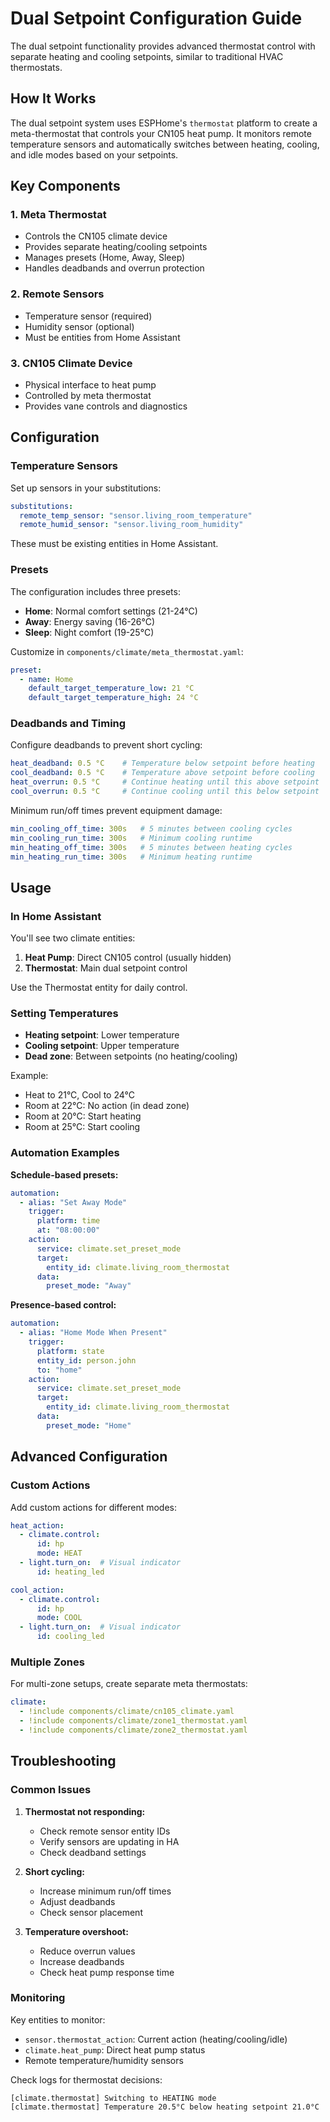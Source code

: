 # Dual Setpoint Configuration Guide

The dual setpoint functionality provides advanced thermostat control with separate heating and cooling setpoints, similar to traditional HVAC thermostats.

## How It Works

The dual setpoint system uses ESPHome's `thermostat` platform to create a meta-thermostat that controls your CN105 heat pump. It monitors remote temperature sensors and automatically switches between heating, cooling, and idle modes based on your setpoints.

## Key Components

### 1. Meta Thermostat
- Controls the CN105 climate device
- Provides separate heating/cooling setpoints
- Manages presets (Home, Away, Sleep)
- Handles deadbands and overrun protection

### 2. Remote Sensors
- Temperature sensor (required)
- Humidity sensor (optional)
- Must be entities from Home Assistant

### 3. CN105 Climate Device
- Physical interface to heat pump
- Controlled by meta thermostat
- Provides vane controls and diagnostics

## Configuration

### Temperature Sensors

Set up sensors in your substitutions:

```yaml
substitutions:
  remote_temp_sensor: "sensor.living_room_temperature"
  remote_humid_sensor: "sensor.living_room_humidity"
```

These must be existing entities in Home Assistant.

### Presets

The configuration includes three presets:

- **Home**: Normal comfort settings (21-24°C)
- **Away**: Energy saving (16-26°C) 
- **Sleep**: Night comfort (19-25°C)

Customize in `components/climate/meta_thermostat.yaml`:

```yaml
preset:
  - name: Home
    default_target_temperature_low: 21 °C
    default_target_temperature_high: 24 °C
```

### Deadbands and Timing

Configure deadbands to prevent short cycling:

```yaml
heat_deadband: 0.5 °C    # Temperature below setpoint before heating
cool_deadband: 0.5 °C    # Temperature above setpoint before cooling
heat_overrun: 0.5 °C     # Continue heating until this above setpoint
cool_overrun: 0.5 °C     # Continue cooling until this below setpoint
```

Minimum run/off times prevent equipment damage:

```yaml
min_cooling_off_time: 300s   # 5 minutes between cooling cycles
min_cooling_run_time: 300s   # Minimum cooling runtime
min_heating_off_time: 300s   # 5 minutes between heating cycles  
min_heating_run_time: 300s   # Minimum heating runtime
```

## Usage

### In Home Assistant

You'll see two climate entities:

1. **Heat Pump**: Direct CN105 control (usually hidden)
2. **Thermostat**: Main dual setpoint control

Use the Thermostat entity for daily control.

### Setting Temperatures

- **Heating setpoint**: Lower temperature
- **Cooling setpoint**: Upper temperature
- **Dead zone**: Between setpoints (no heating/cooling)

Example:
- Heat to 21°C, Cool to 24°C
- Room at 22°C: No action (in dead zone)
- Room at 20°C: Start heating
- Room at 25°C: Start cooling

### Automation Examples

**Schedule-based presets:**
```yaml
automation:
  - alias: "Set Away Mode"
    trigger:
      platform: time
      at: "08:00:00"
    action:
      service: climate.set_preset_mode
      target:
        entity_id: climate.living_room_thermostat
      data:
        preset_mode: "Away"
```

**Presence-based control:**
```yaml
automation:
  - alias: "Home Mode When Present"
    trigger:
      platform: state
      entity_id: person.john
      to: "home"
    action:
      service: climate.set_preset_mode
      target:
        entity_id: climate.living_room_thermostat
      data:
        preset_mode: "Home"
```

## Advanced Configuration

### Custom Actions

Add custom actions for different modes:

```yaml
heat_action:
  - climate.control:
      id: hp
      mode: HEAT
  - light.turn_on:  # Visual indicator
      id: heating_led

cool_action:
  - climate.control:
      id: hp  
      mode: COOL
  - light.turn_on:  # Visual indicator
      id: cooling_led
```

### Multiple Zones

For multi-zone setups, create separate meta thermostats:

```yaml
climate:
  - !include components/climate/cn105_climate.yaml
  - !include components/climate/zone1_thermostat.yaml  
  - !include components/climate/zone2_thermostat.yaml
```

## Troubleshooting

### Common Issues

1. **Thermostat not responding:**
   - Check remote sensor entity IDs
   - Verify sensors are updating in HA
   - Check deadband settings

2. **Short cycling:**
   - Increase minimum run/off times
   - Adjust deadbands
   - Check sensor placement

3. **Temperature overshoot:**
   - Reduce overrun values
   - Increase deadbands
   - Check heat pump response time

### Monitoring

Key entities to monitor:

- `sensor.thermostat_action`: Current action (heating/cooling/idle)
- `climate.heat_pump`: Direct heat pump status
- Remote temperature/humidity sensors

Check logs for thermostat decisions:
```
[climate.thermostat] Switching to HEATING mode
[climate.thermostat] Temperature 20.5°C below heating setpoint 21.0°C
```
